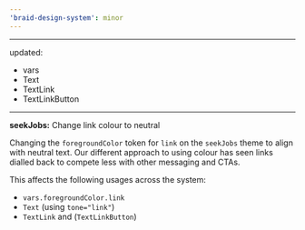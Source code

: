 ```yaml
---
'braid-design-system': minor
---
```


---
updated:
  - vars
  - Text
  - TextLink
  - TextLinkButton
---

**seekJobs:** Change link colour to neutral

Changing the `foregroundColor` token for `link` on the `seekJobs` theme to align with neutral text.
Our different approach to using colour has seen links dialled back to compete less with other messaging and CTAs.

This affects the following usages across the system:
- `vars.foregroundColor.link`
- `Text` (using `tone="link"`)
- `TextLink` and (`TextLinkButton`)
